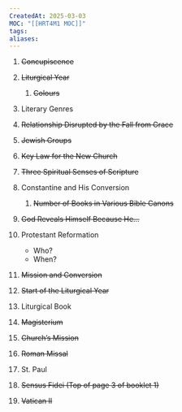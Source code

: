 ```yaml
---
CreatedAt: 2025-03-03
MOC: "[[HRT4M1 MOC]]"
tags: 
aliases:
---
```

1. ~~Concupiscence~~
2. ~~Liturgical Year~~ 
	1. ~~Colours~~
3. Literary Genres
4. ~~Relationship Disrupted by the Fall from Grace~~
5. ~~Jewish Groups~~
6. ~~Key Law for the New Church~~
7. ~~Three Spiritual Senses of Scripture~~
8. Constantine and His Conversion
	1. ~~Number of Books in Various Bible Canons~~
9. ~~God Reveals Himself Because He…~~
10. Protestant Reformation
	- Who?
	- When?

11. ~~Mission and Conversion~~
12. ~~Start of the Liturgical Year~~
13. Liturgical Book
14. ~~Magisterium~~
15. ~~Church’s Mission~~
16. ~~Roman Missal~~
17. St. Paul
18. ~~Sensus Fidei (Top of page 3 of booklet 1)~~
19. ~~Vatican II~~
